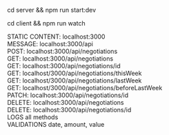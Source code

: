cd server && npm run start:dev

cd client && npm run watch

STATIC CONTENT: localhost:3000 \
MESSAGE: localhost:3000/api \
POST: localhost:3000/api/negotiations  \
GET: localhost:3000/api/negotiations  \
GET: localhost:3000/api/negotiations/id \
GET: localhost/3000/api/negotiations/thisWeek \
GET: localhost/3000/api/negotiations/lastWeek  \
GET: localhost/3000/api/negotiations/beforeLastWeek  \
PATCH: localhost:3000/api/negotiations/id \
DELETE: localhost:3000/api/negotiations \
DELETE: localhost:3000/api/negotiations/id \
LOGS all methods \
VALIDATIONS date, amount, value
